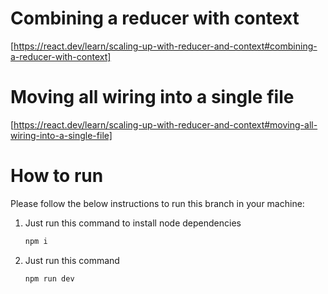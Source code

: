 # Combining a reducer with context

[https://react.dev/learn/scaling-up-with-reducer-and-context#combining-a-reducer-with-context]

# Moving all wiring into a single file

[https://react.dev/learn/scaling-up-with-reducer-and-context#moving-all-wiring-into-a-single-file]

# How to run

Please follow the below instructions to run this branch in your machine:

1. Just run this command to install node dependencies
   ```sh
   npm i
   ```
2. Just run this command
   ```sh
   npm run dev
   ```
